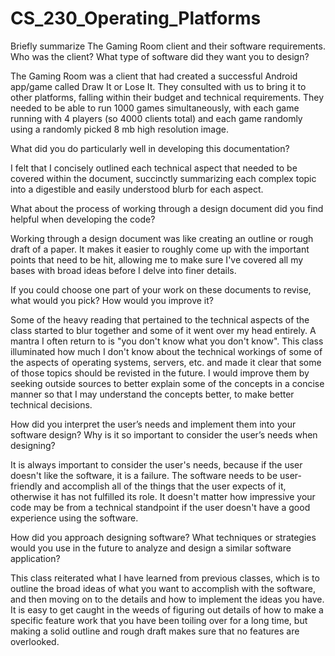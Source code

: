 # CS_230_Operating_Platforms

Briefly summarize The Gaming Room client and their software requirements. Who was the client? What type of software did they want you to design?

  The Gaming Room was a client that had created a successful Android app/game called Draw It or Lose It. They consulted with us to bring it to other platforms, falling within their budget and technical requirements. They needed to be able to run 1000 games simultaneously, with each game running with 4 players (so 4000 clients total) and each game randomly using a randomly picked 8 mb high resolution image.

What did you do particularly well in developing this documentation?

  I felt that I concisely outlined each technical aspect that needed to be covered within the document, succinctly summarizing each complex topic into a digestible and easily understood blurb for each aspect.

What about the process of working through a design document did you find helpful when developing the code?

  Working through a design document was like creating an outline or rough draft of a paper. It makes it easier to roughly come up with the important points that need to be hit, allowing me to make sure I've covered all my bases with broad ideas before I delve into finer details.

If you could choose one part of your work on these documents to revise, what would you pick? How would you improve it?

  Some of the heavy reading that pertained to the technical aspects of the class started to blur together and some of it went over my head entirely. A mantra I often return to is "you don't know what you don't know". This class illuminated how much I don't know about the technical workings of some of the aspects of operating systems, servers, etc. and made it clear that some of those topics should be revisted in the future. I would improve them by seeking outside sources to better explain some of the concepts in a concise manner so that I may understand the concepts better, to make better technical decisions.

How did you interpret the user’s needs and implement them into your software design? Why is it so important to consider the user’s needs when designing?

  It is always important to consider the user's needs, because if the user doesn't like the software, it is a failure. The software needs to be user-friendly and accomplish all of the things that the user expects of it, otherwise it has not fulfilled its role. It doesn't matter how impressive your code may be from a technical standpoint if the user doesn't have a good experience using the software.

How did you approach designing software? What techniques or strategies would you use in the future to analyze and design a similar software application?

  This class reiterated what I have learned from previous classes, which is to outline the broad ideas of what you want to accomplish with the software, and then moving on to the details and how to implement the ideas you have. It is easy to get caught in the weeds of figuring out details of how to make a specific feature work that you have been toiling over for a long time, but making a solid outline and rough draft makes sure that no features are overlooked.
